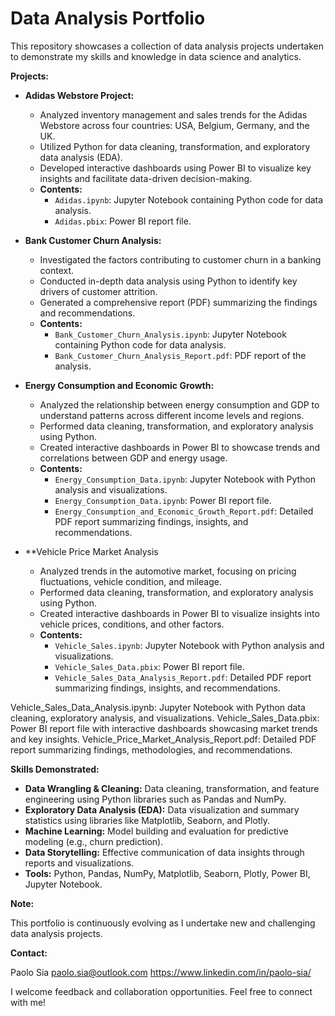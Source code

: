 # Data Analysis Portfolio

This repository showcases a collection of data analysis projects undertaken to demonstrate my skills and knowledge in data science and analytics. 

**Projects:**

* **Adidas Webstore Project:** 
    * Analyzed inventory management and sales trends for the Adidas Webstore across four countries: USA, Belgium, Germany, and the UK.
    * Utilized Python for data cleaning, transformation, and exploratory data analysis (EDA).
    * Developed interactive dashboards using Power BI to visualize key insights and facilitate data-driven decision-making.
    * **Contents:** 
        * `Adidas.ipynb`: Jupyter Notebook containing Python code for data analysis.
        * `Adidas.pbix`: Power BI report file.

* **Bank Customer Churn Analysis:**
    * Investigated the factors contributing to customer churn in a banking context.
    * Conducted in-depth data analysis using Python to identify key drivers of customer attrition.
    * Generated a comprehensive report (PDF) summarizing the findings and recommendations.
    * **Contents:**
        * `Bank_Customer_Churn_Analysis.ipynb`: Jupyter Notebook containing Python code for data analysis.
        * `Bank_Customer_Churn_Analysis_Report.pdf`: PDF report of the analysis.

* **Energy Consumption and Economic Growth:**
    * Analyzed the relationship between energy consumption and GDP to understand patterns across different income levels and regions.
    * Performed data cleaning, transformation, and exploratory analysis using Python.
    * Created interactive dashboards in Power BI to showcase trends and correlations between GDP and energy usage.
    * **Contents:**
        * `Energy_Consumption_Data.ipynb`: Jupyter Notebook with Python analysis and visualizations.
        * `Energy_Consumption_Data.ipynb`: Power BI report file.
        * `Energy_Consumption_and_Economic_Growth_Report.pdf`: Detailed PDF report summarizing findings, insights, and recommendations.

* **Vehicle Price Market Analysis
    * Analyzed trends in the automotive market, focusing on pricing fluctuations, vehicle condition, and mileage.
    * Performed data cleaning, transformation, and exploratory analysis using Python.
    * Created interactive dashboards in Power BI to visualize insights into vehicle prices, conditions, and other factors.
    * **Contents:**
        * `Vehicle_Sales.ipynb`: Jupyter Notebook with Python analysis and visualizations.
        * `Vehicle_Sales_Data.pbix`: Power BI report file.
        * `Vehicle_Sales_Data_Analysis_Report.pdf`: Detailed PDF report summarizing findings, insights, and recommendations.

Vehicle_Sales_Data_Analysis.ipynb: Jupyter Notebook with Python data cleaning, exploratory analysis, and visualizations.
Vehicle_Sales_Data.pbix: Power BI report file with interactive dashboards showcasing market trends and key insights.
Vehicle_Price_Market_Analysis_Report.pdf: Detailed PDF report summarizing findings, methodologies, and recommendations.

**Skills Demonstrated:**

* **Data Wrangling & Cleaning:** Data cleaning, transformation, and feature engineering using Python libraries such as Pandas and NumPy.
* **Exploratory Data Analysis (EDA):** Data visualization and summary statistics using libraries like Matplotlib, Seaborn, and Plotly.
* **Machine Learning:** Model building and evaluation for predictive modeling (e.g., churn prediction).
* **Data Storytelling:** Effective communication of data insights through reports and visualizations.
* **Tools:** Python, Pandas, NumPy, Matplotlib, Seaborn, Plotly, Power BI, Jupyter Notebook.

**Note:**

This portfolio is continuously evolving as I undertake new and challenging data analysis projects. 

**Contact:**

Paolo Sia 
paolo.sia@outlook.com 
https://www.linkedin.com/in/paolo-sia/

I welcome feedback and collaboration opportunities. Feel free to connect with me!
